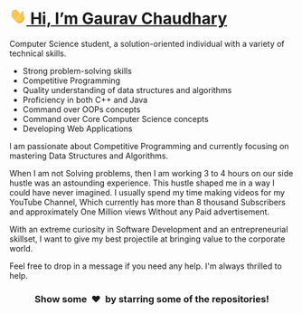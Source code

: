 # [<img src="https://raw.githubusercontent.com/ABSphreak/ABSphreak/master/gifs/Hi.gif" width="30px"> Hi, I’m Gaurav Chaudhary](https://www.linkedin.com/in/itsgauravchaudhary//)

Computer Science student, a solution-oriented individual with a variety of technical skills.
- Strong problem-solving skills
- Competitive Programming
- Quality understanding of data structures and algorithms
- Proficiency in both C++ and Java
- Command over OOPs concepts
- Command over Core Computer Science concepts
- Developing Web Applications

l am passionate about Competitive Programming and currently focusing on mastering Data Structures and Algorithms.

When I am not Solving problems, then I am working 3 to 4 hours on our side hustle was an astounding experience. This hustle shaped me in a way I could have never imagined. I usually spend my time making videos for my YouTube Channel, Which currently has more than 8 thousand Subscribers and approximately One Million views Without any Paid advertisement.

With an extreme curiosity in Software Development and an entrepreneurial skillset, I want to give my best projectile at bringing value to the corporate world.

Feel free to drop in a message if you need any help. I'm always thrilled to help. 

<table><tr>

<h3 align="center">Show some &nbsp;❤️&nbsp; by starring some of the repositories!</h3>
